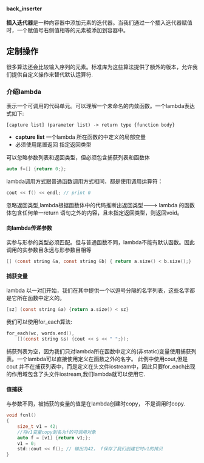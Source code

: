 ####  back_inserter
**插入迭代器**是一种向容器中添加元素的迭代器。当我们通过一个插入迭代器赋值时，一个赋值号右侧值相等的元素被添加到容器中。

## 定制操作
很多算法还会比较输入序列的元素。标准库为这些算法提供了额外的版本，允许我们提供自定义操作来替代默认运算符.
### 介绍lambda
表示一个可调用的代码单元。可以理解一个未命名的内敛函数。一个lambda表达式如下:
```shell
[capture list] (parameter list) -> return type {function body}
```
- **capture list** 一个lambda 所在函数的中定义的局部变量
- 必须使用尾置返回 指定返回类型

可以忽略参数列表和返回类型，但必须包含捕获列表和函数体
```c
auto f=[] {return 0;};
```
lambda调用方式跟普通函数调用方式相同，都是使用调用运算符：
```c
cout << f() << endl; // print 0
```
忽略返回类型,lambda根据函数体中的代码推断出返回类型---> lambda 的函数体包含任何单一return 语句之外的内容，且未指定返回类型，则返回void。
#### 向lambda传递参数
实参与形参的类型必须匹配。但与普通函数不同，lambda不能有默认函数。因此调用的实参数目永远与形参数目相等
```c
[] (const string &a, const string &b) { return a.size() < b.size();}
```
#### 捕获变量
lambda 以一对[]开始，我们在其中提供一个以逗号分隔的名字列表，这些名字都是它所在函数中定义的。
```c
[sz] (const string &a) {return a.size() < sz}
```
我们可以使用for_each算法:
```c
for_each(wc, words.end(),
    [](const string &s) {cout << s << " ";});
```
捕获列表为空，因为我们只对lambda所在函数中定义的(非static)变量使用捕获列表。一个lambda可以直接使用定义在函数之外的名字。
此例中使用cout,但是cout 并不在捕获列表中，而是定义在头文件iostream中，因此只要for_each出现的作用域包含了头文件iostream,我们lambda就可以使用它.

#### 值捕获
与参数不同，被捕获的变量的值是在lambda创建时copy， 不是调用时copy.
```c
void fcnl()
{
    size_t v1 = 42;
    //将v1变量copy到名为f的可调用对象
    auto f = [v1] {return v1;};
    v1 = 0;
    std::cout << f(); // 输出为42， f保存了我们创建它时v1的拷贝
}
```
